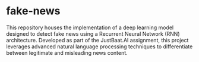 # fake-news
This repository houses the implementation of a deep learning model designed to detect fake news using a Recurrent Neural Network (RNN) architecture. Developed as part of the JustBaat.AI assignment, this project leverages advanced natural language processing techniques to differentiate between legitimate and misleading news content.
